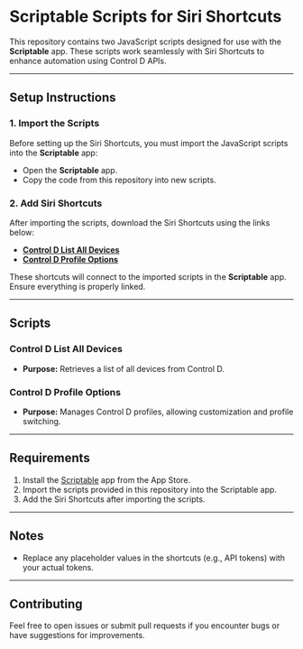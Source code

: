 # Scriptable Scripts for Siri Shortcuts

This repository contains two JavaScript scripts designed for use with the **Scriptable** app. These scripts work seamlessly with Siri Shortcuts to enhance automation using Control D APIs.

---

## Setup Instructions

### 1. Import the Scripts
Before setting up the Siri Shortcuts, you must import the JavaScript scripts into the **Scriptable** app:
- Open the **Scriptable** app.
- Copy the code from this repository into new scripts.

### 2. Add Siri Shortcuts
After importing the scripts, download the Siri Shortcuts using the links below:
- **[Control D List All Devices](https://www.icloud.com/shortcuts/1e043948780848cbb199c3ed70486db7)**
- **[Control D Profile Options](https://www.icloud.com/shortcuts/41dd31707c3b496fab63f47588d9a6ed)**

These shortcuts will connect to the imported scripts in the **Scriptable** app. Ensure everything is properly linked.

---

## Scripts

### **Control D List All Devices**
- **Purpose:** Retrieves a list of all devices from Control D.

### **Control D Profile Options**
- **Purpose:** Manages Control D profiles, allowing customization and profile switching.

---

## Requirements

1. Install the [Scriptable](https://scriptable.app/) app from the App Store.
2. Import the scripts provided in this repository into the Scriptable app.
3. Add the Siri Shortcuts after importing the scripts.

---

## Notes

- Replace any placeholder values in the shortcuts (e.g., API tokens) with your actual tokens.

---

## Contributing

Feel free to open issues or submit pull requests if you encounter bugs or have suggestions for improvements.